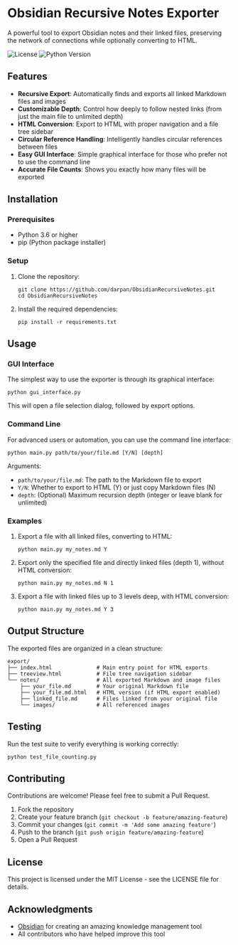 # Obsidian Recursive Notes Exporter

A powerful tool to export Obsidian notes and their linked files, preserving the network of connections while optionally converting to HTML.

![License](https://img.shields.io/github/license/darpan/obsidian-recursive-notes)
![Python Version](https://img.shields.io/badge/python-3.6%2B-blue)

## Features

- **Recursive Export**: Automatically finds and exports all linked Markdown files and images
- **Customizable Depth**: Control how deeply to follow nested links (from just the main file to unlimited depth)
- **HTML Conversion**: Export to HTML with proper navigation and a file tree sidebar
- **Circular Reference Handling**: Intelligently handles circular references between files
- **Easy GUI Interface**: Simple graphical interface for those who prefer not to use the command line
- **Accurate File Counts**: Shows you exactly how many files will be exported

## Installation

### Prerequisites

- Python 3.6 or higher
- pip (Python package installer)

### Setup

1. Clone the repository:
   ```
   git clone https://github.com/darpan/ObsidianRecursiveNotes.git
   cd ObsidianRecursiveNotes
   ```

2. Install the required dependencies:
   ```
   pip install -r requirements.txt
   ```

## Usage

### GUI Interface

The simplest way to use the exporter is through its graphical interface:

```
python gui_interface.py
```

This will open a file selection dialog, followed by export options.

### Command Line

For advanced users or automation, you can use the command line interface:

```
python main.py path/to/your/file.md [Y/N] [depth]
```

Arguments:
- `path/to/your/file.md`: The path to the Markdown file to export
- `Y/N`: Whether to export to HTML (Y) or just copy Markdown files (N)
- `depth`: (Optional) Maximum recursion depth (integer or leave blank for unlimited)

### Examples

1. Export a file with all linked files, converting to HTML:
   ```
   python main.py my_notes.md Y
   ```

2. Export only the specified file and directly linked files (depth 1), without HTML conversion:
   ```
   python main.py my_notes.md N 1
   ```

3. Export a file with linked files up to 3 levels deep, with HTML conversion:
   ```
   python main.py my_notes.md Y 3
   ```

## Output Structure

The exported files are organized in a clean structure:

```
export/
├── index.html              # Main entry point for HTML exports
├── treeview.html           # File tree navigation sidebar
└── notes/                  # All exported Markdown and image files
    ├── your_file.md        # Your original Markdown file
    ├── your_file.md.html   # HTML version (if HTML export enabled)
    ├── linked_file.md      # Files linked from your original file
    └── images/             # All referenced images
```

## Testing

Run the test suite to verify everything is working correctly:

```
python test_file_counting.py
```

## Contributing

Contributions are welcome! Please feel free to submit a Pull Request.

1. Fork the repository
2. Create your feature branch (`git checkout -b feature/amazing-feature`)
3. Commit your changes (`git commit -m 'Add some amazing feature'`)
4. Push to the branch (`git push origin feature/amazing-feature`)
5. Open a Pull Request

## License

This project is licensed under the MIT License - see the LICENSE file for details.

## Acknowledgments

- [Obsidian](https://obsidian.md/) for creating an amazing knowledge management tool
- All contributors who have helped improve this tool

